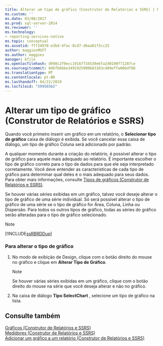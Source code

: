```yaml
---
title: Alterar um tipo de gráfico (Construtor de Relatórios e SSRS) | Microsoft Docs
ms.custom: ''
ms.date: 03/08/2017
ms.prod: sql-server-2014
ms.reviewer: ''
ms.technology:
- reporting-services-native
ms.topic: conceptual
ms.assetid: fff24978-e3bd-4fac-8cd7-d6aa81f3cc25
author: maggiesMSFT
ms.author: maggies
manager: kfile
ms.openlocfilehash: d998c2f9ecc19167f34530e6fa2d0190f71287ce
ms.sourcegitcommit: 8d6fb6bbe3491925909b83103c409effa006df88
ms.translationtype: MT
ms.contentlocale: pt-BR
ms.lasthandoff: 04/22/2019
ms.locfileid: "59956562"
---
```

# <a name="change-a-chart-type-report-builder-and-ssrs"></a>Alterar um tipo de gráfico (Construtor de Relatórios e SSRS)
  Quando você primeiro inserir um gráfico em um relatório, o **Selecionar tipo de gráfico** caixa de diálogo é exibida. Se você cancelar essa caixa de diálogo, um tipo de gráfico Coluna será adicionado por padrão.  
  
 A qualquer momento durante a criação do relatório, é possível alterar o tipo de gráfico para aquele mais adequado ao relatório. É importante escolher o tipo de gráfico correto para o tipo de dados para que ele seja interpretado corretamente. Você deve entender as características de cada tipo de gráfico para determinar qual deles é o mais adequado para seus dados. Para obter mais informações, consulte [Tipos de gráficos &#40;Construtor de Relatórios e SSRS&#41;](chart-types-report-builder-and-ssrs.md).  
  
 Se houver várias séries exibidas em um gráfico, talvez você deseje alterar o tipo de gráfico de uma série individual. Só será possível alterar o tipo de gráfico de uma série se o tipo de gráfico for Área, Coluna, Linha ou Dispersão. Para todos os outros tipos de gráfico, todas as séries do gráfico serão alteradas para o tipo de gráfico selecionado.  
  
> [!NOTE]  
>  [!INCLUDE[ssRBRDDup](../../includes/ssrbrddup-md.md)]  
  
### <a name="to-change-the-chart-type"></a>Para alterar o tipo de gráfico  
  
1.  No modo de exibição de Design, clique com o botão direito do mouse no gráfico e clique em **Alterar Tipo de Gráfico**.  
  
    > [!NOTE]  
    >  Se houver várias séries exibidas em um gráfico, clique com o botão direito do mouse na série que você deseja alterar e não no gráfico.  
  
2.  Na caixa de diálogo **Tipo SelectChart** , selecione um tipo de gráfico na lista.  
  
## <a name="see-also"></a>Consulte também  
 [Gráficos &#40;Construtor de Relatórios e SSRS&#41;](charts-report-builder-and-ssrs.md)   
 [Medidores &#40;Construtor de Relatórios e SSRS&#41;](gauges-report-builder-and-ssrs.md)   
 [Adicionar um gráfico a um relatório &#40;Construtor de Relatórios e SSRS&#41;](add-a-chart-to-a-report-report-builder-and-ssrs.md)  
  
  
